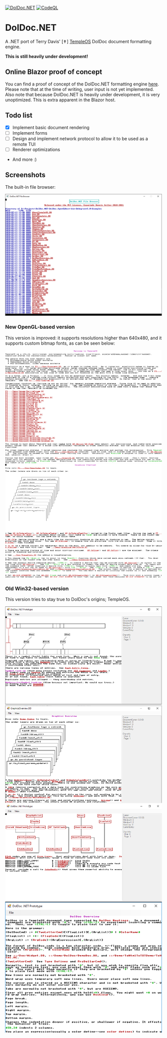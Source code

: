 [![DolDoc.NET](https://github.com/dseller/DolDoc.NET/actions/workflows/github-actions.yml/badge.svg)](https://github.com/dseller/DolDoc.NET/actions/workflows/github-actions.yml) [![CodeQL](https://github.com/dseller/DolDoc.NET/actions/workflows/codeql-analysis.yml/badge.svg)](https://github.com/dseller/DolDoc.NET/actions/workflows/codeql-analysis.yml)

# DolDoc.NET
A .NET port of Terry Davis' [✝] [TempleOS](http://www.templeos.org) DolDoc document formatting engine.

__This is still heavily under development!__

## Online Blazor proof of concept

You can find a proof of concept of the DolDoc.NET formatting engine [here](http://dseller.github.io). Please note that at the time of writing, user input is not yet implemented. Also note that because DolDoc.NET is heavily under development,
it is very unoptimized. This is extra apparent in the Blazor host.

## Todo list

- [X] Implement basic document rendering
- [ ] Implement forms
- [ ] Design and implement network protocol to allow it to be used as a remote TUI
- [ ] Renderer optimizations
- And more :)

## Screenshots

The built-in file browser:

![filebrowser](https://github.com/dseller/DolDoc.NET/blob/master/Screenshots/FileBrowser.png)

### New OpenGL-based version

This version is improved: it supports resolutions higher than 640x480, and it supports custom bitmap fonts, as can be seen below:

![new1](https://github.com/dseller/DolDoc.NET/blob/master/Screenshots/lbVPW6EQyX.png)
![new2](https://github.com/dseller/DolDoc.NET/blob/master/Screenshots/Os6YZl4Pqf.png)

### Old Win32-based version
This version tries to stay true to DolDoc's origins; TempleOS.

![s2](https://github.com/dseller/DolDoc.NET/blob/master/Screenshots/Screenshot3.png)
![s4](https://github.com/dseller/DolDoc.NET/blob/master/Screenshots/Screenshot4.png)
![sprites](https://github.com/dseller/DolDoc.NET/blob/master/Screenshots/Screenshot2.PNG)
![screenshot](https://github.com/dseller/DolDoc.NET/blob/master/Screenshots/Screenshot1.png)
